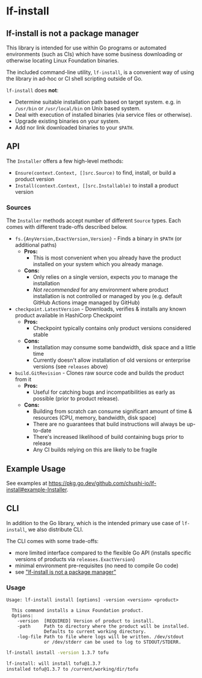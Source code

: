 # lf-install

## lf-install is not a package manager

This library is intended for use within Go programs or automated environments (such as CIs)
which have some business downloading or otherwise locating Linux Foundation binaries.

The included command-line utility, `lf-install`, is a convenient way of using
the library in ad-hoc or CI shell scripting outside of Go.

`lf-install` does **not**:

- Determine suitable installation path based on target system. e.g. in `/usr/bin` or `/usr/local/bin` on Unix based system.
- Deal with execution of installed binaries (via service files or otherwise).
- Upgrade existing binaries on your system.
- Add nor link downloaded binaries to your `$PATH`.

## API

The `Installer` offers a few high-level methods:

- `Ensure(context.Context, []src.Source)` to find, install, or build a product version
- `Install(context.Context, []src.Installable)` to install a product version

### Sources

The `Installer` methods accept number of different `Source` types.
Each comes with different trade-offs described below.

- `fs.{AnyVersion,ExactVersion,Version}` - Finds a binary in `$PATH` (or additional paths)
  - **Pros:**
    - This is most convenient when you already have the product installed on your system
      which you already manage.
  - **Cons:**
    - Only relies on a single version, expects _you_ to manage the installation
    - _Not recommended_ for any environment where product installation is not controlled or managed by you (e.g. default GitHub Actions image managed by GitHub)
- `checkpoint.LatestVersion` - Downloads, verifies & installs any known product available in HashiCorp Checkpoint
  - **Pros:**
    - Checkpoint typically contains only product versions considered stable
  - **Cons:**
    - Installation may consume some bandwidth, disk space and a little time
    - Currently doesn't allow installation of old versions or enterprise versions (see `releases` above)
- `build.GitRevision` - Clones raw source code and builds the product from it
  - **Pros:**
    - Useful for catching bugs and incompatibilities as early as possible (prior to product release).
  - **Cons:**
    - Building from scratch can consume significant amount of time & resources (CPU, memory, bandwidth, disk space)
    - There are no guarantees that build instructions will always be up-to-date
    - There's increased likelihood of build containing bugs prior to release
    - Any CI builds relying on this are likely to be fragile

## Example Usage

See examples at <https://pkg.go.dev/github.com/chushi-io/lf-install#example-Installer>.

## CLI

In addition to the Go library, which is the intended primary use case of `lf-install`, we also distribute CLI.

The CLI comes with some trade-offs:

- more limited interface compared to the flexible Go API (installs specific versions of products via `releases.ExactVersion`)
- minimal environment pre-requisites (no need to compile Go code)
- see ["lf-install is not a package manager"](https://github.com/chushi-io/lf-install#lf-install-is-not-a-package-manager)

### Usage

```text
Usage: lf-install install [options] -version <version> <product>

  This command installs a Linux Foundation product.
  Options:
    -version  [REQUIRED] Version of product to install.
    -path     Path to directory where the product will be installed.
              Defaults to current working directory.
    -log-file Path to file where logs will be written. /dev/stdout
              or /dev/stderr can be used to log to STDOUT/STDERR.
```

```sh
lf-install install -version 1.3.7 tofu
```

```sh
lf-install: will install tofu@1.3.7
installed tofu@1.3.7 to /current/working/dir/tofu
```
